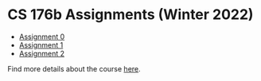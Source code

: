 # CS 176b Assignments (Winter 2022)

* [Assignment 0](https://github.com/SNL-UCSB/cs176b-assignments/tree/master/assignment0)
* [Assignment 1](https://github.com/SNL-UCSB/cs176b-assignments/tree/master/assignment1)
* [Assignment 2](https://github.com/SNL-UCSB/cs176b-assignments/tree/master/assignment2)

Find more details about the course [here](https://sites.cs.ucsb.edu/~arpitgupta/cs176b/winter22). 
